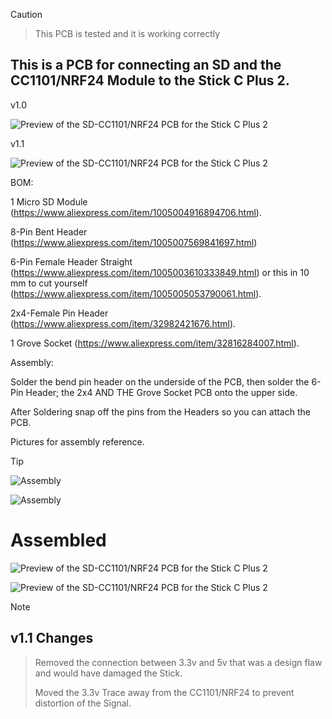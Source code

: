 > [!CAUTION]

> This PCB is tested and it is working correctly

## This is a PCB for connecting an SD and the CC1101/NRF24 Module to the Stick C Plus 2.

v1.0

![Preview of the SD-CC1101/NRF24 PCB for the Stick C Plus 2](/Stick_C_Plus_2/M5Stick_C_Plus_2_SD+CC1101/Pics/Stick_SD_CC1101_v1.0.png)

v1.1

![Preview of the SD-CC1101/NRF24 PCB for the Stick C Plus 2](/Stick_C_Plus_2/M5Stick_C_Plus_2_SD+CC1101/Pics/Stick_SD_CC1101_v1.1.png)

BOM:

1 Micro SD Module (https://www.aliexpress.com/item/1005004916894706.html).

8-Pin Bent Header (https://www.aliexpress.com/item/1005007569841697.html)

6-Pin Female Header Straight (https://www.aliexpress.com/item/1005003610333849.html) or this in 10 mm to cut yourself (https://www.aliexpress.com/item/1005005053790061.html).

2x4-Female Pin Header (https://www.aliexpress.com/item/32982421676.html).

1 Grove Socket (https://www.aliexpress.com/item/32816284007.html).

Assembly:

Solder the bend pin header on the underside of the PCB, then solder the 6-Pin Header; the 2x4 AND THE Grove Socket PCB onto the upper side.

After Soldering snap off the pins from the Headers so you can attach the PCB.

Pictures for assembly reference.

> [!TIP]
> 
> ![Assembly](/Stick_C_Plus_2/M5Stick_C_Plus_2_SD+CC1101/Pics/Stick_SD_CC_NRF_Assembly_1.jpg)
>
> ![Assembly](/Stick_C_Plus_2/M5Stick_C_Plus_2_SD+CC1101/Pics/Stick_SD_CC_NRF_Assembly_2.jpg)

# Assembled

![Preview of the SD-CC1101/NRF24 PCB for the Stick C Plus 2](/Stick_C_Plus_2/M5Stick_C_Plus_2_SD+CC1101/Pics/Assembled_Back.jpg)

![Preview of the SD-CC1101/NRF24 PCB for the Stick C Plus 2](/Stick_C_Plus_2/M5Stick_C_Plus_2_SD+CC1101/Pics/Assembled_Front.jpg)

> [!NOTE]

## v1.1 Changes

> Removed the connection between 3.3v and 5v that was a design flaw and would have damaged the Stick.
>
> Moved the 3.3v Trace away from the CC1101/NRF24 to prevent distortion of the Signal.
